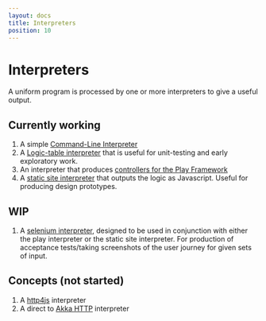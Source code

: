```yaml
---
layout: docs
title: Interpreters
position: 10
---
```


# Interpreters

A uniform program is processed by one or more interpreters to give a
useful output.

## Currently working 

1. A simple [Command-Line Interpreter](interpreter-cli.html)
2. A [Logic-table interpreter](interpreter-logic-table.html) that is
   useful for unit-testing and early exploratory work.
3. An interpreter that produces [controllers for the Play
   Framework](interpreter-play.html)
4. A [static site interpreter](interpreter-static-site.html) that
   outputs the logic as Javascript. Useful for producing design
   prototypes. 

## WIP 

1. A [selenium interpreter](interpreter-selenium.html), designed to
   be used in conjunction with either the play interpreter or the
   static site interpreter. For production of acceptance tests/taking
   screenshots of the user journey for given sets of input.

## Concepts (not started)

1. A [http4js](https://github.com/http4s/http4s) interpreter
2. A direct to [Akka HTTP](https://akka.io/) interpreter
